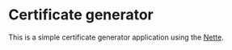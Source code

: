 Certificate generator
=============

This is a simple certificate generator application using the [Nette](https://nette.org).
